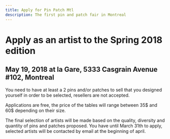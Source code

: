 ```yaml
---
title: Apply for Pin Patch Mtl
description: The first pin and patch fair in Montreal
---
```


# Apply as an artist to the Spring 2018 edition

## May 19, 2018 at la Gare, 5333 Casgrain Avenue #102, Montreal

You need to have at least a 2 pins and/or patches to sell that you designed yourself in order to be selected, resellers are not accepted.

Applications are free, the price of the tables will range between 35$ and 60$ depending on their size.

The final selection of artists will be made based on the quality, diversity and quantity of pins and patches proposed. You have until March 31th to apply, selected artists will be contacted by email at the beginning of april.
